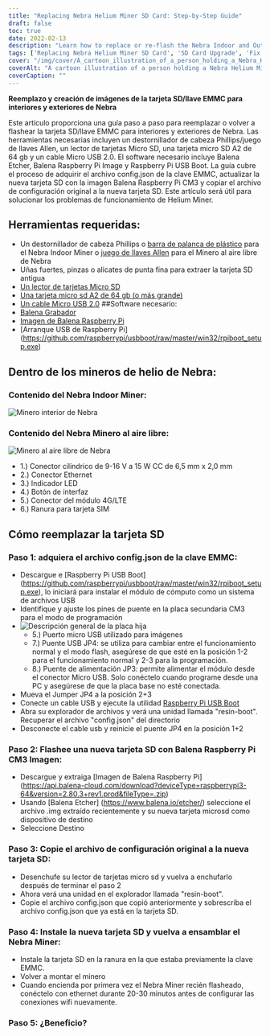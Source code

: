 ```yaml
---
title: "Replacing Nebra Helium Miner SD Card: Step-by-Step Guide"
draft: false
toc: true
date: 2022-02-13
description: "Learn how to replace or re-flash the Nebra Indoor and Outdoor EMMC Key/SD Card and fix Helium Miner syncing issues with this step-by-step guide."
tags: ['Replacing Nebra Helium Miner SD Card', 'SD Card Upgrade', 'Fix Helium Miner Syncing Issues', 'Nebra', 'Nebra Indoor Miner', 'Nebra Outdoor Miner', 'Balena Etcher', 'Helium Miner', 'Raspberry Pi Compute Module 3', 'RPiBoot', 'Upgrading Nebra Helium Miners SD Card', 'SD Card Replacement for Helium Miner', 'Resolving Synchronization Issues with Nebra Miner', 'Nebra Mining Equipment', 'Using Balena Etcher for SD Card Flashing', 'Helium Mining with Nebra Miner', 'Raspberry Pi Compute Module 3 in Helium Mining', 'RPiBoot for Raspberry Pi-based Mining', 'Miner SD Card Repair', 'Replacing EMMC Key on Nebra Miner']
cover: "/img/cover/A_cartoon_illustration_of_a_person_holding_a_Nebra_Helium_M.png"
coverAlt: "A cartoon illustration of a person holding a Nebra Helium Miner with an open panel revealing the SD card slot and the steps of the guide appearing as a guidebook floating above the device."
coverCaption: ""
---
```


 **Reemplazo y creación de imágenes de la tarjeta SD/llave EMMC para interiores y exteriores de Nebra**  Este artículo proporciona una guía paso a paso para reemplazar o volver a flashear la tarjeta SD/llave EMMC para interiores y exteriores de Nebra. Las herramientas necesarias incluyen un destornillador de cabeza Phillips/juego de llaves Allen, un lector de tarjetas Micro SD, una tarjeta micro SD A2 de 64 gb y un cable Micro USB 2.0. El software necesario incluye Balena Etcher, Balena Raspberry Pi Image y Raspberry Pi USB Boot. La guía cubre el proceso de adquirir el archivo config.json de la clave EMMC, actualizar la nueva tarjeta SD con la imagen Balena Raspberry Pi CM3 y copiar el archivo de configuración original a la nueva tarjeta SD. Este artículo será útil para solucionar los problemas de funcionamiento de Helium Miner.  ## Herramientas requeridas: - Un destornillador de cabeza Phillips o [barra de palanca de plástico](https://amzn.to/3rLXVfc) para el Nebra Indoor Miner o [juego de llaves Allen](https://amzn.to/34SlnOS) para el Minero al aire libre de Nebra - Uñas fuertes, pinzas o alicates de punta fina para extraer la tarjeta SD antigua - [Un lector de tarjetas Micro SD](https://amzn.to/3Jl3U0w) - [Una tarjeta micro sd A2 de 64 gb (o más grande)](https://amzn.to/3oJtTqs) - [Un cable Micro USB 2.0](https://amzn.to/3LxXYmA) ##Software necesario: - [Balena Grabador](https://www.balena.io/etcher/) - [Imagen de Balena Raspberry Pi](https://api.balena-cloud.com/download?deviceType=raspberrypi3-64&version=2.80.3+rev1.prod&fileType=.zip) - [Arranque USB de Raspberry Pi] (https://github.com/raspberrypi/usbboot/raw/master/win32/rpiboot_setup.exe)   ## Dentro de los mineros de helio de Nebra: ### Contenido del Nebra Indoor Miner: ![Minero interior de Nebra](https://helium.nebra.com/media/photos/indoor/Indoor-internal-lights.png) ### Contenido del Nebra Minero al aire libre: ![Minero al aire libre de Nebra](https://helium.nebra.com/media/photos/outdoor/Inside-Interfaces.jpg)  - 1.) Conector cilíndrico de 9-16 V a 15 W CC de 6,5 mm x 2,0 mm  - 2.) Conector Ethernet  - 3.) Indicador LED  - 4.) Botón de interfaz  - 5.) Conector del módulo 4G/LTE  - 6.) Ranura para tarjeta SIM  ## Cómo reemplazar la tarjeta SD ### Paso 1: adquiera el archivo config.json de la clave EMMC: - Descargue e [Raspberry Pi USB Boot] (https://github.com/raspberrypi/usbboot/raw/master/win32/rpiboot_setup.exe), lo iniciará para instalar el módulo de cómputo como un sistema de archivos USB - Identifique y ajuste los pines de puente en la placa secundaria CM3 para el modo de programación  - ![Descripción general de la placa hija](https://helium.nebra.com/media/photos/outdoor/daughterboardBreakdown.png)    - 5.) Puerto micro USB utilizado para imágenes    - 7.) Puente USB JP4: se utiliza para cambiar entre el funcionamiento normal y el modo flash, asegúrese de que esté en la posición 1-2 para el funcionamiento normal y 2-3 para la programación.    - 8.) Puente de alimentación JP3: permite alimentar el módulo desde el conector Micro USB. Solo conéctelo cuando programe desde una PC y asegúrese de que la placa base no esté conectada.  - Mueva el Jumper JP4 a la posición 2+3  - Conecte un cable USB y ejecute la utilidad [Raspberry Pi USB Boot](https://github.com/raspberrypi/usbboot/raw/master/win32/rpiboot_setup.exe)  - Abra su explorador de archivos y verá una unidad llamada "resin-boot". Recuperar el archivo "config.json" del directorio  - Desconecte el cable usb y reinicie el puente JP4 en la posición 1+2 ### Paso 2: Flashee una nueva tarjeta SD con Balena Raspberry Pi CM3 Imagen: - Descargue y extraiga [Imagen de Balena Raspberry Pi] (https://api.balena-cloud.com/download?deviceType=raspberrypi3-64&version=2.80.3+rev1.prod&fileType=.zip) - Usando [Balena Etcher] (https://www.balena.io/etcher/) seleccione el archivo .img extraído recientemente y su nueva tarjeta microsd como dispositivo de destino - Seleccione Destino ### Paso 3: Copie el archivo de configuración original a la nueva tarjeta SD: - Desenchufe su lector de tarjetas micro sd y vuelva a enchufarlo después de terminar el paso 2 - Ahora verá una unidad en el explorador llamada "resin-boot".  - Copie el archivo config.json que copió anteriormente y sobrescriba el archivo config.json que ya está en la tarjeta SD. ### Paso 4: Instale la nueva tarjeta SD y vuelva a ensamblar el Nebra Miner:  - Instale la tarjeta SD en la ranura en la que estaba previamente la clave EMMC.  - Volver a montar el minero  - Cuando encienda por primera vez el Nebra Miner recién flasheado, conéctelo con ethernet durante 20-30 minutos antes de configurar las conexiones wifi nuevamente. ### Paso 5: ¿Beneficio?    